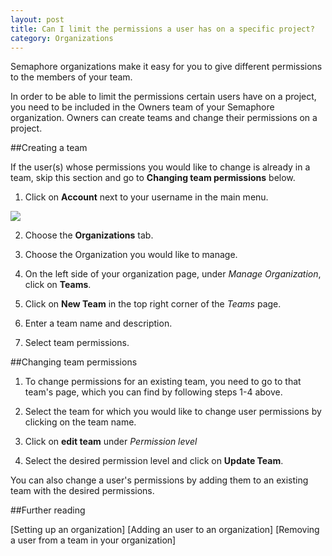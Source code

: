 ```yaml
---
layout: post
title: Can I limit the permissions a user has on a specific project?
category: Organizations
---
```


Semaphore organizations make it easy for you to give different permissions to
the members of your team.

In order to be able to limit the permissions certain users have on a project,
you need to be included in the Owners team of your Semaphore organization.
Owners can create teams and change their permissions on a project.

##Creating a team

If the user(s) whose permissions you would like to change is already in a team,
skip this section and go to **Changing team permissions** below.

1. Click on **Account** next to your username in the main menu.

<img src="/docs/assets/img/setting-up-an-organization/account.png" class="img-responsive">

2. Choose the **Organizations** tab.

3. Choose the Organization you would like to manage.

4. On the left side of your organization page, under _Manage Organization_,
click on **Teams**.

5. Click on **New Team** in the top right corner of the _Teams_ page.

6. Enter a team name and description.

7. Select team permissions.

##Changing team permissions

1. To change permissions for an existing team, you need to go to that team's page,
which you can find by following steps 1-4 above.

2. Select the team for which you would like to change user permissions by
clicking on the team name.

3. Click on **edit team** under _Permission level_

4. Select the desired permission level and click on **Update Team**.

You can also change a user's permissions by adding them to an existing team with
the desired permissions.

##Further reading

[Setting up an organization]
[Adding an user to an organization]
[Removing a user from a team in your organization]
